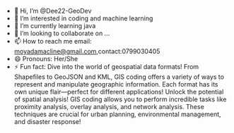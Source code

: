 - 👋 Hi, I’m @Dee22-GeoDev
- 👀 I’m interested in coding and machine learning
- 🌱 I’m currently learning java
- 💞️ I’m looking to collaborate on ...
- 📫 How to reach me email: moyadamacline@gmail.com,contact:0799030405
- 😄 Pronouns: Her/She
- ⚡ Fun fact: 
Dive into the world of geospatial data formats! From Shapefiles to GeoJSON and KML, GIS coding offers a variety of ways to represent and manipulate geographic information. Each format has its own unique flair—perfect for different applications!
Unlock the potential of spatial analysis! GIS coding allows you to perform incredible tasks like proximity analysis, overlay analysis, and network analysis. These techniques are crucial for urban planning, environmental management, and disaster response!
<!---
Dee22-GeoDev/Dee22-GeoDev is a ✨ special ✨ repository because its `README.md` (this file) appears on your GitHub profile.
You can click the Preview link to take a look at your changes.
--->
